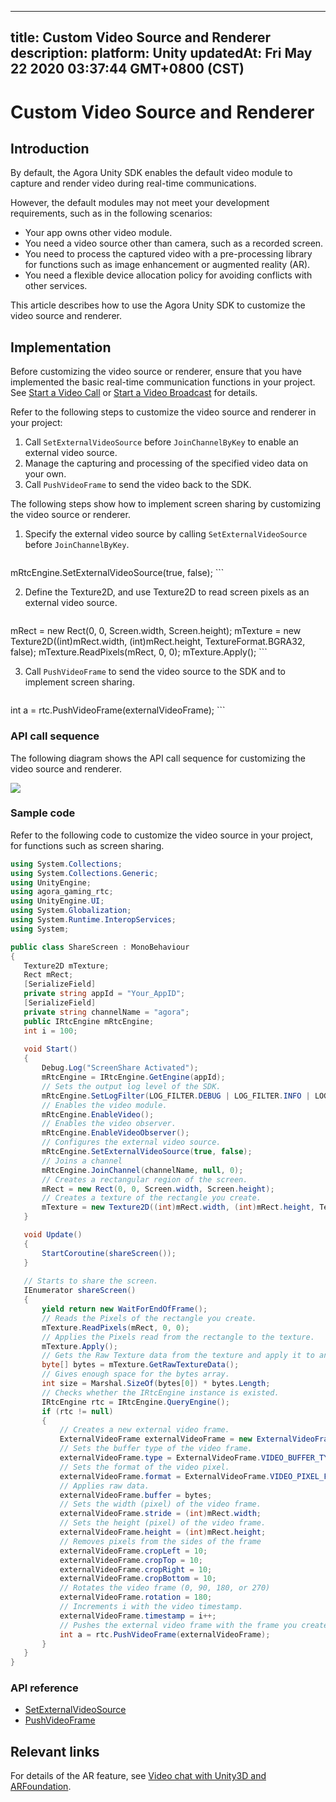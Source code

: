 
---
title: Custom Video Source and Renderer
description: 
platform: Unity
updatedAt: Fri May 22 2020 03:37:44 GMT+0800 (CST)
---
# Custom Video Source and Renderer
## Introduction

By default, the Agora Unity SDK enables the default video module to capture and render video during real-time communications.

However, the default modules may not meet your development requirements, such as in the following scenarios:

- Your app owns other video module.
- You need a video source other than camera, such as a recorded screen.
- You need to process the captured video with a pre-processing library for functions such as image enhancement or augmented reality (AR).
- You need a flexible device allocation policy for avoiding conflicts with other services.

This article describes how to use the Agora Unity SDK to customize the video source and renderer.

## Implementation

Before customizing the video source or renderer, ensure that you have implemented the basic real-time communication functions in your project. See [Start a Video Call](https://docs.agora.io/en/Video/start_call_unity?platform=Unity) or [Start a Video Broadcast](https://docs.agora.io/en/Interactive%20Broadcast/start_live_unity?platform=Unity) for details.

Refer to the following steps to customize the video source and renderer in your project:

1. Call `SetExternalVideoSource` before `JoinChannelByKey` to enable an external video source.
2. Manage the capturing and processing of the specified video data on your own.
3. Call `PushVideoFrame` to send the video back to the SDK.

The following steps show how to implement screen sharing by customizing the video source or renderer.

1. Specify the external video source by calling `SetExternalVideoSource` before `JoinChannelByKey`.

   ```C#
mRtcEngine.SetExternalVideoSource(true, false);
	 ```

2. Define the Texture2D, and use Texture2D to read screen pixels as an external video source.

   ```C#
mRect = new Rect(0, 0, Screen.width, Screen.height);
mTexture = new Texture2D((int)mRect.width, (int)mRect.height, TextureFormat.BGRA32, false);
mTexture.ReadPixels(mRect, 0, 0);
mTexture.Apply();
	 ```
   
3. Call `PushVideoFrame` to send the video source to the SDK and to implement screen sharing.

   ```C#
int a = rtc.PushVideoFrame(externalVideoFrame);
	 ```
   

### API call sequence

The following diagram shows the API call sequence for customizing the video source and renderer.

![](https://web-cdn.agora.io/docs-files/1576229371972)

### Sample code

Refer to the following code to customize the video source in your project, for functions such as screen sharing.

```C#
using System.Collections;
using System.Collections.Generic;
using UnityEngine;
using agora_gaming_rtc;
using UnityEngine.UI;
using System.Globalization;
using System.Runtime.InteropServices;
using System;

public class ShareScreen : MonoBehaviour
{
   Texture2D mTexture;
   Rect mRect;
   [SerializeField]
   private string appId = "Your_AppID";
   [SerializeField]
   private string channelName = "agora";
   public IRtcEngine mRtcEngine;
   int i = 100;
	
   void Start()
   {
       Debug.Log("ScreenShare Activated");
       mRtcEngine = IRtcEngine.GetEngine(appId);
       // Sets the output log level of the SDK.
       mRtcEngine.SetLogFilter(LOG_FILTER.DEBUG | LOG_FILTER.INFO | LOG_FILTER.WARNING | LOG_FILTER.ERROR | LOG_FILTER.CRITICAL);
       // Enables the video module.
       mRtcEngine.EnableVideo();
       // Enables the video observer.
       mRtcEngine.EnableVideoObserver();
       // Configures the external video source.
       mRtcEngine.SetExternalVideoSource(true, false);
       // Joins a channel
       mRtcEngine.JoinChannel(channelName, null, 0);
       // Creates a rectangular region of the screen.
       mRect = new Rect(0, 0, Screen.width, Screen.height);
       // Creates a texture of the rectangle you create.
       mTexture = new Texture2D((int)mRect.width, (int)mRect.height, TextureFormat.BGRA32, false);
   }

   void Update()
   {
       StartCoroutine(shareScreen());
   }
			 
   // Starts to share the screen.
   IEnumerator shareScreen()
   {
       yield return new WaitForEndOfFrame();
       // Reads the Pixels of the rectangle you create.
       mTexture.ReadPixels(mRect, 0, 0);
       // Applies the Pixels read from the rectangle to the texture.
       mTexture.Apply();
       // Gets the Raw Texture data from the texture and apply it to an array of bytes.
       byte[] bytes = mTexture.GetRawTextureData();
       // Gives enough space for the bytes array.
       int size = Marshal.SizeOf(bytes[0]) * bytes.Length;
       // Checks whether the IRtcEngine instance is existed.
       IRtcEngine rtc = IRtcEngine.QueryEngine();
       if (rtc != null)
       {
           // Creates a new external video frame.
           ExternalVideoFrame externalVideoFrame = new ExternalVideoFrame();
           // Sets the buffer type of the video frame.
           externalVideoFrame.type = ExternalVideoFrame.VIDEO_BUFFER_TYPE.VIDEO_BUFFER_RAW_DATA;
           // Sets the format of the video pixel.
           externalVideoFrame.format = ExternalVideoFrame.VIDEO_PIXEL_FORMAT.VIDEO_PIXEL_BGRA;
           // Applies raw data.
           externalVideoFrame.buffer = bytes;
           // Sets the width (pixel) of the video frame.
           externalVideoFrame.stride = (int)mRect.width;
           // Sets the height (pixel) of the video frame.
           externalVideoFrame.height = (int)mRect.height;
           // Removes pixels from the sides of the frame
           externalVideoFrame.cropLeft = 10;
           externalVideoFrame.cropTop = 10;
           externalVideoFrame.cropRight = 10;
           externalVideoFrame.cropBottom = 10;
           // Rotates the video frame (0, 90, 180, or 270)
           externalVideoFrame.rotation = 180;
           // Increments i with the video timestamp.
           externalVideoFrame.timestamp = i++;
           // Pushes the external video frame with the frame you create.
           int a = rtc.PushVideoFrame(externalVideoFrame);
       }
   }
}
```

### API reference

- [SetExternalVideoSource](https://docs.agora.io/en/Video/API%20Reference/unity/classagora__gaming__rtc_1_1_i_rtc_engine.html#aae4a31d2375ed620605360ae1199eee8)
- [PushVideoFrame](https://docs.agora.io/en/Video/API%20Reference/unity/classagora__gaming__rtc_1_1_i_rtc_engine.html#af9e8d34e2a1ac07b8984fb6181a6ab81)

## Relevant links
For details of the AR feature, see [Video chat with Unity3D and ARFoundation](https://www.agora.io/en/blog/video-chat-with-unity3d-the-arfoundation-version).
